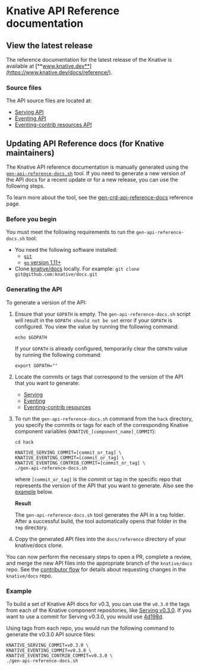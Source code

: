 # Knative API Reference documentation

## View the latest release

The reference documentation for the latest release of the Knative is available
at [**www.knative.dev**](https://www.knative.dev/docs/reference/).

### Source files

The API source files are located at:

- [Serving API](./serving.md)
- [Eventing API](./eventing/eventing.md)
- [Eventing-contrib resources API](./eventing/eventing-contrib.md)

## Updating API Reference docs (for Knative maintainers)

The Knative API reference documentation is manually generated using the
[`gen-api-reference-docs.sh`](../../hack/) tool. If you need to generate a new
version of the API docs for a recent update or for a new release, you can use
the following steps.

To learn more about the tool, see the
[gen-crd-api-reference-docs](https://github.com/ahmetb/gen-crd-api-reference-docs)
reference page.

### Before you begin

You must meet the following requirements to run the `gen-api-reference-docs.sh`
tool:

- You need the following software installed:
  - [`git`](https://git-scm.com/download/)
  - [`go` version 1.11+](https://golang.org/dl/)
- Clone [knative/docs](https://github.com/knative/docs) locally. For example:
  `git clone git@github.com:knative/docs.git`

### Generating the API

To generate a version of the API:

1. Ensure that your `GOPATH` is empty. The `gen-api-reference-docs.sh` script
   will result in the `GOPATH should not be set` error if your `GOPATH` is
   configured. You view the value by running the following command:

   ```
   echo $GOPATH
   ```

   If your `GOPATH` is already configured, temporarily clear the `GOPATH` value
   by running the following command:

   ```
   export GOPATH=""
   ```

1. Locate the commits or tags that correspond to the version of the API that you
   want to generate:

   - [Serving](https://github.com/knative/serving/releases/)
   - [Eventing](https://github.com/knative/eventing/releases/)
   - [Eventing-contrib resources](https://github.com/knative/eventing-contrib/releases/)

1. To run the `gen-api-reference-docs.sh` command from the `hack` directory, you
   specify the commits or tags for each of the corresponding Knative component
   variables (`KNATIVE_[component_name]_COMMIT`):

   ```
   cd hack
   
   KNATIVE_SERVING_COMMIT=[commit_or_tag] \
   KNATIVE_EVENTING_COMMIT=[commit_or_tag] \
   KNATIVE_EVENTING_CONTRIB_COMMIT=[commit_or_tag] \
   ./gen-api-reference-docs.sh
   ```

   where `[commit_or_tag]` is the commit or tag in the specific repo that
   represents the version of the API that you want to generate. Also see the
   [example](#example) below.

   **Result**

   The `gen-api-reference-docs.sh` tool generates the API in a `tmp` folder.
   After a successful build, the tool automatically opens that folder in the
   `tmp` directory.

1. Copy the generated API files into the `docs/reference` directory of your
   knative/docs clone.

You can now perform the necessary steps to open a PR, complete a review, and
merge the new API files into the appropriate branch of the `knative/docs` repo.
See the [contributor flow](../../contributing/DOCS-CONTRIBUTING.md) for details
about requesting changes in the `knative/docs` repo.

### Example

To build a set of Knative API docs for v0.3, you can use the `v0.3.0` the tags
from each of the Knative component repositories, like
[Serving v0.3.0](https://github.com/knative/serving/tree/v0.3.0). If you want to
use a commit for Serving v0.3.0, you would use
[4d198d](https://github.com/knative/serving/commit/4d198db8756db2f8a3c228302a97fb3a216a9475).

Using tags from each repo, you would run the following command to generate the
v0.3.0 API source files:

```
KNATIVE_SERVING_COMMIT=v0.3.0 \
KNATIVE_EVENTING_COMMIT=v0.3.0 \
KNATIVE_EVENTING_CONTRIB_COMMIT=v0.3.0 \
./gen-api-reference-docs.sh
```
